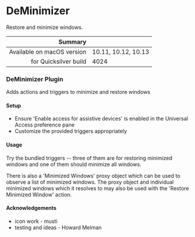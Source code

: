 # DeMinimizer

Restore and minimize windows.

 Summary                    | &nbsp; 
---------------------------:|:--------------------
 Available on macOS version | 10.11, 10.12, 10.13
      for Quicksilver build | 4024


### DeMinimizer Plugin

Adds actions and triggers to minimize and restore windows

#### Setup

  * Ensure 'Enable access for assistive devices' is enabled in the Universal Access preference pane
  * Customize the provided triggers appropriately

#### Usage

Try the bundled triggers -- three of them are for restoring minimized windows
and one of them should minimize all windows.  

There is also a 'Minimized Windows' proxy object which can be used to observe
a list of minimized windows. The proxy object and individual minimized windows
which it resolves to may also be used with the 'Restore Minimized Window'
action.

#### Acknowledgements

  * icon work - musti
  * testing and ideas - Howard Melman